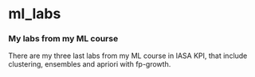 # ml_labs
### My labs from my ML course

There are my three last labs from my ML course in IASA KPI, that include clustering, ensembles and apriori with fp-growth.
